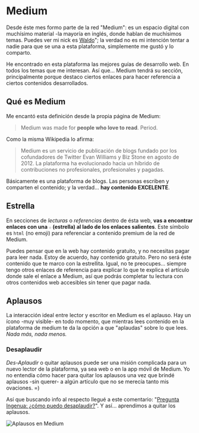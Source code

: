 # Medium

Desde éste mes formo parte de la red "Medium": es un espacio digital con muchísimo material -la mayoría en inglés, donde hablan de muchísimos temas. Puedes ver mi nick es [Waldo](https://medium.com/@walddo)"; la verdad no es mi intención tentar a nadie para que se una a esta plataforma, simplemente me gustó y lo comparto.  

He encontrado en esta plataforma las mejores guías de desarrollo web. En todos los temas que me interesan. Así que... Medium tendrá su sección, principalmente porque destaco ciertos enlaces para hacer referencia a ciertos contenidos desarrollados.

## Qué es Medium

Me encantó esta definición desde la propia página de Medium:

>Medium was made for **people who love to read**. Period.

Como la misma Wikipedia lo afirma: 
>Medium es un servicio de publicación de blogs fundado por los cofundadores de Twitter Evan Williams y Biz Stone en agosto de 2012. La plataforma ha evolucionado hacia un híbrido de contribuciones no profesionales, profesionales y pagadas. 

Básicamente es una plataforma de blogs. Las personas escriben y comparten el contenido; y la verdad... **hay contenido EXCELENTE**.

## Estrella

En secciones de _lecturas_ o _referencias_ dentro de ésta web, **vas a encontrar enlaces con una `☆` (estrella) al lado de los enlaces salientes**. Este símbolo es `html` (no emoji) para referenciar a contenido premium de la red de Medium. 

Puedes pensar que en la web hay contenido gratuito, y no necesitas pagar para leer nada. Estoy de acuerdo, hay contenido gratuito. Pero no será éste contenido que te marco con la estrellita. Igual, no te preocupes... siempre tengo otros enlaces de referencia para explicar lo que te explica el artículo donde sale el enlace a Medium, así que podrás completar tu lectura con otros contenidos web accesibles sin tener que pagar nada.

## Aplausos

La interacción ideal entre lector y escritor en Medium es el aplauso. Hay un ícono -muy visible- en todo momento, que mientras lees contenido en la plataforma de medium te da la opción a que "aplaudas" sobre lo que lees. _Nada más, nada menos._

### Desaplaudir

_Des-Aplaudir_ o quitar aplausos puede ser una misión complicada para un nuevo lector de la plataforma, ya sea web o en la app móvil de Medium. Yo no entendía cómo hacer para quitar los aplausos una vez que brindé aplausos -sin querer- a algún artículo que no se merecía tanto mis ovaciones. =)

Así que buscando info al respecto llegué a este comentario: "[Pregunta Ingenua: ¿cómo puedo desaplaudir?](https://medium.com/@fvalcruz/no-es-ingenua-la-cierto-es-que-los-aplausos-no-son-tan-intuitivos-como-la-recomendaci%C3%B3n-y-han-tra-16a12525f6d3)". Y así... aprendimos a quitar los aplausos.

![Aplausos en Medium](./assets/img/medium-clap.gif)
